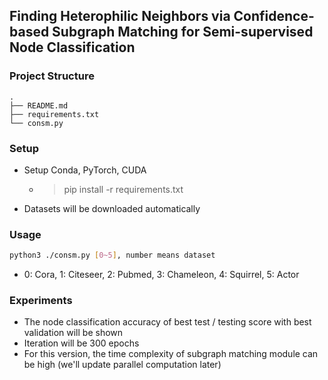 ## Finding Heterophilic Neighbors via Confidence-based Subgraph Matching for Semi-supervised Node Classification

### Project Structure

```
.
├── README.md
├── requirements.txt
└── consm.py
```

### Setup

- Setup Conda, PyTorch, CUDA
  - > pip install -r requirements.txt
- Datasets will be downloaded automatically
  
### Usage

```bash
python3 ./consm.py [0~5], number means dataset
```
- 0: Cora, 1: Citeseer, 2: Pubmed, 3: Chameleon, 4: Squirrel, 5: Actor

### Experiments

- The node classification accuracy of best test / testing score with best validation will be shown
- Iteration will be 300 epochs
- For this version, the time complexity of subgraph matching module can be high (we'll update parallel computation later)

